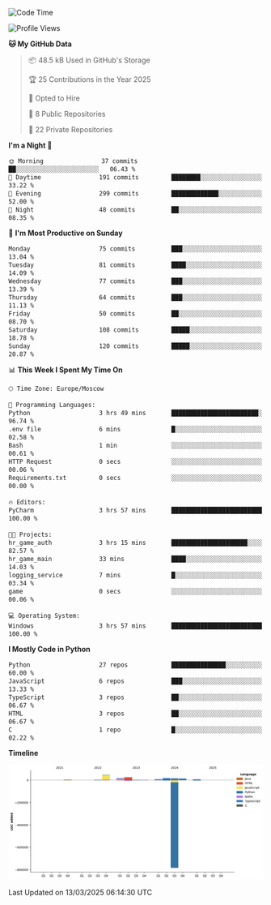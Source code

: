 <!--START_SECTION:waka-->
![Code Time](http://img.shields.io/badge/Code%20Time-617%20hrs%2042%20mins-blue)

![Profile Views](http://img.shields.io/badge/Profile%20Views-1-blue)

**🐱 My GitHub Data** 

> 📦 48.5 kB Used in GitHub's Storage 
 > 
> 🏆 25 Contributions in the Year 2025
 > 
> 💼 Opted to Hire
 > 
> 📜 8 Public Repositories 
 > 
> 🔑 22 Private Repositories 
 > 
**I'm a Night 🦉** 

```text
🌞 Morning                37 commits          ██░░░░░░░░░░░░░░░░░░░░░░░   06.43 % 
🌆 Daytime                191 commits         ████████░░░░░░░░░░░░░░░░░   33.22 % 
🌃 Evening                299 commits         █████████████░░░░░░░░░░░░   52.00 % 
🌙 Night                  48 commits          ██░░░░░░░░░░░░░░░░░░░░░░░   08.35 % 
```
📅 **I'm Most Productive on Sunday** 

```text
Monday                   75 commits          ███░░░░░░░░░░░░░░░░░░░░░░   13.04 % 
Tuesday                  81 commits          ████░░░░░░░░░░░░░░░░░░░░░   14.09 % 
Wednesday                77 commits          ███░░░░░░░░░░░░░░░░░░░░░░   13.39 % 
Thursday                 64 commits          ███░░░░░░░░░░░░░░░░░░░░░░   11.13 % 
Friday                   50 commits          ██░░░░░░░░░░░░░░░░░░░░░░░   08.70 % 
Saturday                 108 commits         █████░░░░░░░░░░░░░░░░░░░░   18.78 % 
Sunday                   120 commits         █████░░░░░░░░░░░░░░░░░░░░   20.87 % 
```


📊 **This Week I Spent My Time On** 

```text
🕑︎ Time Zone: Europe/Moscow

💬 Programming Languages: 
Python                   3 hrs 49 mins       ████████████████████████░   96.74 % 
.env file                6 mins              █░░░░░░░░░░░░░░░░░░░░░░░░   02.58 % 
Bash                     1 min               ░░░░░░░░░░░░░░░░░░░░░░░░░   00.61 % 
HTTP Request             0 secs              ░░░░░░░░░░░░░░░░░░░░░░░░░   00.06 % 
Requirements.txt         0 secs              ░░░░░░░░░░░░░░░░░░░░░░░░░   00.00 % 

🔥 Editors: 
PyCharm                  3 hrs 57 mins       █████████████████████████   100.00 % 

🐱‍💻 Projects: 
hr_game_auth             3 hrs 15 mins       █████████████████████░░░░   82.57 % 
hr_game_main             33 mins             ████░░░░░░░░░░░░░░░░░░░░░   14.03 % 
logging_service          7 mins              █░░░░░░░░░░░░░░░░░░░░░░░░   03.34 % 
game                     0 secs              ░░░░░░░░░░░░░░░░░░░░░░░░░   00.06 % 

💻 Operating System: 
Windows                  3 hrs 57 mins       █████████████████████████   100.00 % 
```

**I Mostly Code in Python** 

```text
Python                   27 repos            ███████████████░░░░░░░░░░   60.00 % 
JavaScript               6 repos             ███░░░░░░░░░░░░░░░░░░░░░░   13.33 % 
TypeScript               3 repos             ██░░░░░░░░░░░░░░░░░░░░░░░   06.67 % 
HTML                     3 repos             ██░░░░░░░░░░░░░░░░░░░░░░░   06.67 % 
C                        1 repo              █░░░░░░░░░░░░░░░░░░░░░░░░   02.22 % 
```



**Timeline**

![Lines of Code chart](https://raw.githubusercontent.com/adlemx/adlemx/main/assets/bar_graph.png)


 Last Updated on 13/03/2025 06:14:30 UTC
<!--END_SECTION:waka-->
